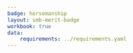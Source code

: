 ```yaml
---
badge: horsemanship
layout: smb-merit-badge
workbook: true
data:
    requirements: ../requirements.yaml
---
```

